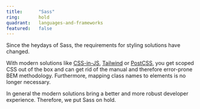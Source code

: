 ```yaml
---
title:      "Sass"
ring:       hold
quadrant:   languages-and-frameworks
featured:   false
---
```


Since the heydays of Sass, the requirements for styling solutions have changed.

With modern solutions like [CSS-in-JS](/methods-and-patterns/css-in-js/),
[Tailwind](/languages-and-frameworks/tailwindcss/) or [PostCSS](/tools/postcss/), you get scoped CSS out of the
box and can get rid of the manual and therefore error-prone BEM methodology. Furthermore, mapping class names to
elements is no longer necessary.

In general the modern solutions bring a better and more robust developer experience. Therefore, we put Sass on hold.
